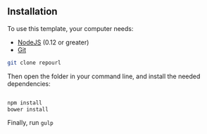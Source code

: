 

## Installation

To use this template, your computer needs:

- [NodeJS](https://nodejs.org/en/) (0.12 or greater)
- [Git](https://git-scm.com/)



```bash
git clone repourl
```

Then open the folder in your command line, and install the needed dependencies:

```bash

npm install
bower install
```

Finally, run `gulp`
